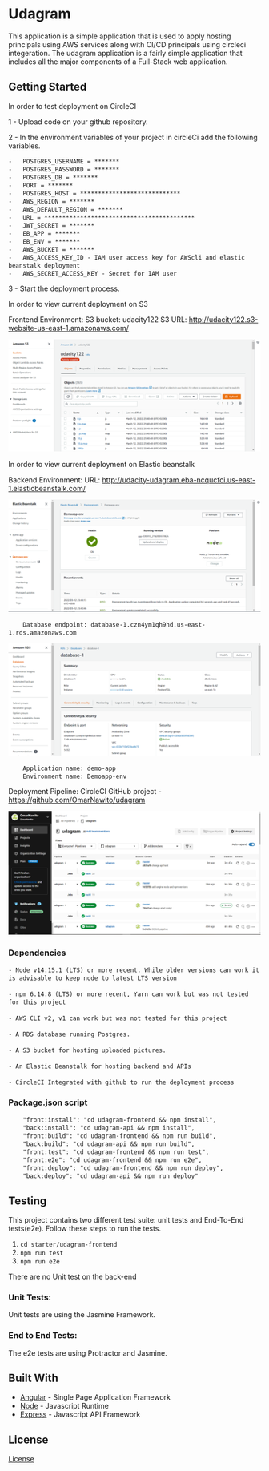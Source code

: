 # Udagram

This application is a simple application that is used to apply hosting principals using AWS services along with CI/CD principals using circleci integeration. 
The udagram application is a fairly simple application that includes all the major components of a Full-Stack web application.

## Getting Started

In order to test deployment on CircleCI 

1 - Upload code on your github repository.

2 - In the environment variables of your project in circleCi add the following variables.

    -   POSTGRES_USERNAME = *******
    -   POSTGRES_PASSWORD = *******
    -   POSTGRES_DB = *******
    -   PORT = *******
    -   POSTGRES_HOST = ****************************
    -   AWS_REGION = *******
    -   AWS_DEFAULT_REGION = *******
    -   URL = ******************************************
    -   JWT_SECRET = *******
    -   EB_APP = *******
    -   EB_ENV = *******
    -   AWS_BUCKET = *******
    -   AWS_ACCESS_KEY_ID - IAM user access key for AWScli and elastic beanstalk deployment
    -   AWS_SECRET_ACCESS_KEY - Secret for IAM user

3 - Start the deployment process.

In order to view current deployment on S3 

Frontend Environment:
        S3 bucket: udacity122
        S3 URL: http://udacity122.s3-website-us-east-1.amazonaws.com/

![Alt text](https://github.com/OmarNawito/udagram/blob/master/documents/screenshots/s3.PNG "Frontend Environment")


In order to view current deployment on Elastic beanstalk

Backend Environment:
        URL: http://udacity-udagram.eba-ncqucfci.us-east-1.elasticbeanstalk.com/

![Alt text](https://github.com/OmarNawito/udagram/blob/master/documents/screenshots/eb.PNG "Backend Environment")

        Database endpoint: database-1.czn4ym1qh9hd.us-east-1.rds.amazonaws.com

![Alt text](https://github.com/OmarNawito/udagram/blob/master/documents/screenshots/rds.PNG "Database endpoint")

        Application name: demo-app
        Environment name: Demoapp-env

Deployment Pipeline:
        CircleCI 
        GitHub project - https://github.com/OmarNawito/udagram

![Alt text](https://github.com/OmarNawito/udagram/blob/master/documents/screenshots/CircleCI.PNG "Deployment Pipeline")

### Dependencies

```
- Node v14.15.1 (LTS) or more recent. While older versions can work it is advisable to keep node to latest LTS version

- npm 6.14.8 (LTS) or more recent, Yarn can work but was not tested for this project

- AWS CLI v2, v1 can work but was not tested for this project

- A RDS database running Postgres.

- A S3 bucket for hosting uploaded pictures.

- An Elastic Beanstalk for hosting backend and APIs

- CircleCI Integrated with github to run the deployment process
```

### Package.json script

        "front:install": "cd udagram-frontend && npm install",
        "back:install": "cd udagram-api && npm install",
        "front:build": "cd udagram-frontend && npm run build",
        "back:build": "cd udagram-api && npm run build",
        "front:test": "cd udagram-frontend && npm run test",
        "front:e2e": "cd udagram-frontend && npm run e2e",
        "front:deploy": "cd udagram-frontend && npm run deploy",
        "back:deploy": "cd udagram-api && npm run deploy"

## Testing

This project contains two different test suite: unit tests and End-To-End tests(e2e). Follow these steps to run the tests.

1. `cd starter/udagram-frontend`
1. `npm run test`
1. `npm run e2e`

There are no Unit test on the back-end

### Unit Tests:

Unit tests are using the Jasmine Framework.

### End to End Tests:

The e2e tests are using Protractor and Jasmine.

## Built With

- [Angular](https://angular.io/) - Single Page Application Framework
- [Node](https://nodejs.org) - Javascript Runtime
- [Express](https://expressjs.com/) - Javascript API Framework

## License

[License](LICENSE.txt)
